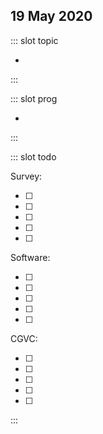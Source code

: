## 19 May 2020

<Meeting index="69" members="Bob, Mohammed, Wang" date="19 May 2020 11:00" nextDate="2 June 2020 11:00">

::: slot topic

-

:::

::: slot prog

-

:::

::: slot todo

Survey:

- [ ]
- [ ]
- [ ]
- [ ]
- [ ]

Software:

- [ ]
- [ ]
- [ ]
- [ ]
- [ ]

CGVC:

- [ ]
- [ ]
- [ ]
- [ ]
- [ ]

:::

</Meeting>
